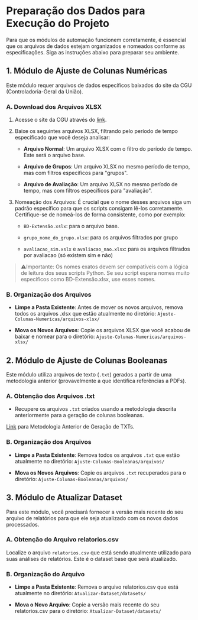 # **Preparação dos Dados para Execução do Projeto**

Para que os módulos de automação funcionem corretamente, é essencial que os arquivos de dados estejam organizados e nomeados conforme as especificações. Siga as instruções abaixo para preparar seu ambiente.

## **1. Módulo de Ajuste de Colunas Numéricas**

Este módulo requer arquivos de dados específicos baixados do site da CGU (Controladoria-Geral da União).

### **A. Download dos Arquivos XLSX**

1. Acesse o site da CGU através do [link](https://eaud.cgu.gov.br/relatorios/pesquisa).

2. Baixe os seguintes arquivos XLSX, filtrando pelo período de tempo especificado que você deseja analisar:

    - **Arquivo Normal**: Um arquivo XLSX com o filtro do período de tempo. Este será o arquivo base.

    - **Arquivo de Grupos**: Um arquivo XLSX no mesmo período de tempo, mas com filtros específicos para "grupos".

    - **Arquivo de Avaliação**: Um arquivo XLSX no mesmo período de tempo, mas com filtros específicos para "avaliação".

3. Nomeação dos Arquivos: É crucial que o nome desses arquivos siga um padrão específico para que os scripts consigam lê-los corretamente. Certifique-se de nomeá-los de forma consistente, como por exemplo:

    - `BD-Extensão.xslx`: para o arquivo base.

    - `grupo_nome_do_grupo.xlsx`: para os arquivos filtrados por grupo

    - `avaliacao_sim.xslx` e `avaliacao_nao.xlsx`: para os arquivos filtrados por avaliacao (só existem sim e não)
        
>⚠️Importante: Os nomes exatos devem ser compatíveis com a lógica de leitura dos seus scripts Python. Se seu script espera nomes muito específicos como BD-Extensão.xlsx, use esses nomes.

### **B. Organização dos Arquivos**

- **Limpe a Pasta Existente**: Antes de mover os novos arquivos, remova todos os arquivos .xlsx que estão atualmente no diretório: `Ajuste-Colunas-Numericas/arquivos-xlsx/`

- **Mova os Novos Arquivos**: Copie os arquivos XLSX que você acabou de baixar e nomear para o diretório: `Ajuste-Colunas-Numericas/arquivos-xlsx/`

## **2. Módulo de Ajuste de Colunas Booleanas**

Este módulo utiliza arquivos de texto (`.txt`) gerados a partir de uma metodologia anterior (provavelmente a que identifica referências a PDFs).

### **A. Obtenção dos Arquivos .txt**

- Recupere os arquivos `.txt` criados usando a metodologia descrita anteriormente para a geração de colunas booleanas.

[Link](https://docs.google.com/document/d/1SqfNRUad_ccG6rAjSugxbDS6db2O_lf-TVVCaA3C6TM/edit?usp=sharing) para Metodologia Anterior de Geração de TXTs.

### **B. Organização dos Arquivos**

- **Limpe a Pasta Existente**: Remova todos os arquivos `.txt` que estão atualmente no diretório: `Ajuste-Colunas-Booleanas/arquivos/`

- **Mova os Novos Arquivos**: Copie os arquivos `.txt` recuperados para o diretório: `Ajuste-Colunas-Booleanas/arquivos/`

## **3. Módulo de Atualizar Dataset**

Para este módulo, você precisará fornecer a versão mais recente do seu arquivo de relatórios para que ele seja atualizado com os novos dados processados.

### **A. Obtenção do Arquivo relatorios.csv**

Localize o arquivo `relatorios.csv` que está sendo atualmente utilizado para suas análises de relatórios. Este é o dataset base que será atualizado.

### **B. Organização do Arquivo**

- **Limpe a Pasta Existente**: Remova o arquivo relatorios.csv que está atualmente no diretório: `Atualizar-Dataset/datasets/`

- **Mova o Novo Arquivo**: Copie a versão mais recente do seu relatorios.csv para o diretório: `Atualizar-Dataset/datasets/`